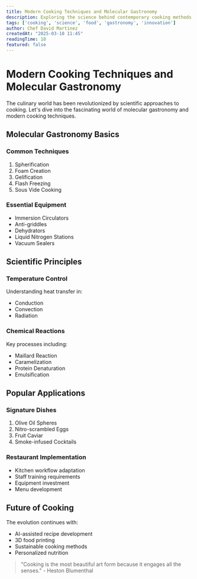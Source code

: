 ```yaml
---
title: Modern Cooking Techniques and Molecular Gastronomy
description: Exploring the science behind contemporary cooking methods and their impact on culinary arts
tags: ['cooking', 'science', 'food', 'gastronomy', 'innovation']
author: Chef David Martinez
createdAt: "2025-03-10 11:45"
readingTime: 18
featured: false
---
```


# Modern Cooking Techniques and Molecular Gastronomy

The culinary world has been revolutionized by scientific approaches to cooking. Let's dive into the fascinating world of molecular gastronomy and modern cooking techniques.

## Molecular Gastronomy Basics

### Common Techniques
1. Spherification
2. Foam Creation
3. Gelification
4. Flash Freezing
5. Sous Vide Cooking

### Essential Equipment
- Immersion Circulators
- Anti-griddles
- Dehydrators
- Liquid Nitrogen Stations
- Vacuum Sealers

## Scientific Principles

### Temperature Control
Understanding heat transfer in:
- Conduction
- Convection
- Radiation

### Chemical Reactions
Key processes including:
* Maillard Reaction
* Caramelization
* Protein Denaturation
* Emulsification

## Popular Applications

### Signature Dishes
1. Olive Oil Spheres
2. Nitro-scrambled Eggs
3. Fruit Caviar
4. Smoke-infused Cocktails

### Restaurant Implementation
- Kitchen workflow adaptation
- Staff training requirements
- Equipment investment
- Menu development

## Future of Cooking

The evolution continues with:
- AI-assisted recipe development
- 3D food printing
- Sustainable cooking methods
- Personalized nutrition

> "Cooking is the most beautiful art form because it engages all the senses." - Heston Blumenthal 

